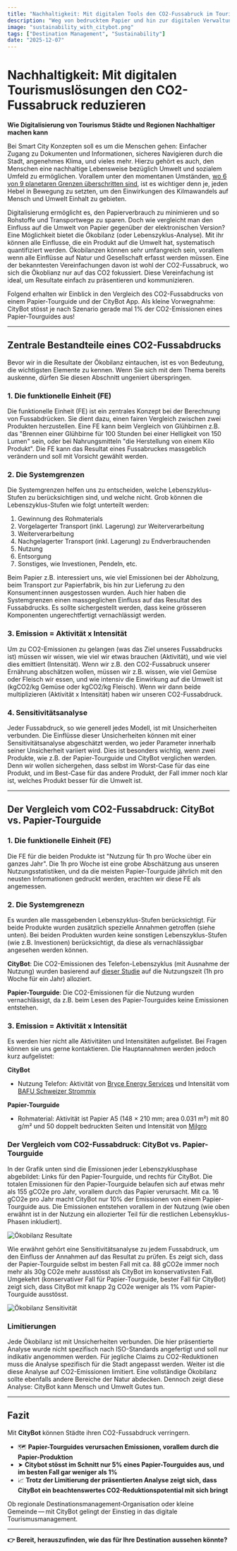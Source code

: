 ```yaml
---
title: "Nachhaltigkeit: Mit digitalen Tools den CO2-Fussabruck im Tourismus reduzieren"
description: "Weg von bedrucktem Papier und hin zur digitalen Verwaltung der Infos über ihre Stadt."
image: "sustainability_with_citybot.png"
tags: ["Destination Management", "Sustainability"]
date: "2025-12-07"
---
```

# Nachhaltigkeit: Mit digitalen Tourismuslösungen den CO2-Fussabruck reduzieren 
**Wie Digitalisierung von Tourismus Städte und Regionen Nachhaltiger machen kann**

Bei Smart City Konzepten soll es um die Menschen gehen: Einfacher Zugang zu Dokumenten und Informationen, sicheres Navigieren durch die Stadt, angenehmes Klima, und vieles mehr. Hierzu gehört es auch, den Menschen eine nachhaltige Lebensweise bezüglich Umwelt und sozialem Umfeld zu ermöglichen. Vorallem unter den momentanen Umständen, [wo 6 von 9 planetaren Grenzen überschritten sind](https://www.stockholmresilience.org/research/planetary-boundaries.html), ist es wichtiger denn je, jeden Hebel in Bewegung zu setzten, um den Einwirkungen des Kilmawandels auf Mensch und Umwelt Einhalt zu gebieten.

Digitalisierung ermöglicht es, den Papierverbrauch zu minimieren und so Rohstoffe und Transportwege zu sparen. Doch wie vergleicht man den Einfluss auf die Umwelt von Papier gegenüber der elektronischen Version? Eine Möglichkeit bietet die Ökobilanz (oder Lebenszyklus-Analyse). Mit ihr können alle Einflusse, die ein Produkt auf die Umwelt hat, systematisch quantifiziert werden. Ökobilanzen können sehr umfangreich sein, vorallem wenn alle Einflüsse auf Natur und Gesellschaft erfasst werden müssen. Eine der bekanntesten Vereinfachungen davon ist wohl der CO2-Fussabruck, wo sich die Ökoblianz nur auf das CO2 fokussiert. Diese Vereinfachung ist ideal, um Resultate einfach zu präsentieren und kommunizieren.

Folgend erhalten wir Einblick in den Vergleich des CO2-Fussabdrucks von einem Papier-Tourguide und der CityBot App. Als kleine Vorwegnahme: CityBot stösst je nach Szenario gerade mal 1% der CO2-Emissionen eines Papier-Tourguides aus!

---

## Zentrale Bestandteile eines CO2-Fussabdrucks
Bevor wir in die Resultate der Ökobilanz eintauchen, ist es von Bedeutung, die wichtigsten Elemente zu kennen. Wenn Sie sich mit dem Thema bereits auskenne, dürfen Sie diesen Abschnitt ungeniert überspringen.

### 1. Die funktionelle Einheit (FE)
Die funktionelle Einheit (FE) ist ein zentrales Konzept bei der Berechnung von Fussabdrücken. Sie dient dazu, einen fairen Vergleich zwischen zwei Produkten herzustellen. Eine FE kann beim Vergleich von Glühbirnen z.B. das "Brennen einer Glühbirne für 100 Stunden bei einer Helligkeit von 150 Lumen" sein, oder bei Nahrungsmitteln "die Herstellung von einem Kilo Produkt". Die FE kann das Resultat eines Fussabruckes massgeblich verändern und soll mit Vorsicht gewählt werden.

### 2. Die Systemgrenzen
Die Systemgrenzen helfen uns zu entscheiden, welche Lebenszyklus-Stufen zu berücksichtigen sind, und welche nicht. Grob können die Lebenszyklus-Stufen wie folgt unterteilt werden:

1. Gewinnung des Rohmaterials
2. Vorgelagerter Transport (inkl. Lagerung) zur Weiterverarbeitung
3. Weiterverarbeitung
4. Nachgelagerter Transport (inkl. Lagerung) zu Endverbrauchenden
5. Nutzung
6. Entsorgung
7. Sonstiges, wie Investionen, Pendeln, etc.

Beim Papier z.B. interessiert uns, wie viel Emissionen bei der Abholzung, beim Transport zur Papierfabrik, bis hin zur Lieferung zu den Konsument:innen ausgestossen wurden. Auch hier haben die Systemgrenzen einen massgeglichen Einfluss auf das Resultat des Fussabdrucks. Es sollte sichergestellt werden, dass keine grösseren Komponenten ungerechtfertigt vernachlässigt werden.

### 3. Emission = Aktivität x Intensität
Um zu CO2-Emissionen zu gelangen (was das Ziel unseres Fussabdrucks ist) müssen wir wissen, wie viel wir etwas brauchen (Aktivität), und wie viel dies emittiert (Intensität). Wenn wir z.B. den CO2-Fussabruck unserer Ernährung abschätzen wollen, müssen wir z.B. wissen, wie viel Gemüse oder Fleisch wir essen, und wie intensiv die Einwirkung auf die Umwelt ist (kgCO2/kg Gemüse oder kgCO2/kg Fleisch). Wenn wir dann beide multiplizieren (Aktivität x Intensität) haben wir unseren CO2-Fussabdruck.

### 4. Sensitivitätsanalyse
Jeder Fussabdruck, so wie generell jedes Modell, ist mit Unsicherheiten verbunden. Die Einflüsse dieser Unsicherheiten können mit einer Sensitivitätsanalyse abgeschätzt werden, wo jeder Parameter innerhalb seiner Unsicherheit variiert wird. Dies ist besonders wichtig, wenn zwei Produkte, wie z.B. der Papier-Tourguide und CityBot verglichen werden. Denn wir wollen sichergehen, dass selbst im Worst-Case für das eine Produkt, und im Best-Case für das andere Produkt, der Fall immer noch klar ist, welches Produkt besser für die Umwelt ist.

---

## Der Vergleich vom CO2-Fussabdruck: CityBot vs. Papier-Tourguide

### 1. Die funktionelle Einheit (FE)
Die FE für die beiden Produkte ist "Nutzung für 1h pro Woche über ein ganzes Jahr". Die 1h pro Woche ist eine grobe Abschätzung aus unseren Nutzungsstatistiken, und da die meisten Papier-Tourguide jährlich mit den neusten Informationen gedruckt werden, erachten wir diese FE als angemessen.

### 2. Die Systemgrenezn
Es wurden alle massgebenden Lebenszyklus-Stufen berücksichtigt. Für beide Produkte wurden zusätzlich spezielle Annahmen getroffen (siehe unten). Bei beiden Produkten wurden keine sonstigen Lebenszyklus-Stufen (wie z.B. Investionen) berücksichtigt, da diese als vernachlässigbar angesehen werden können.

**CityBot**: Die CO2-Emissionen des Telefon-Lebenszyklus (mit Ausnahme der Nutzung) wurden basierend auf [dieser Studie](https://methodology.scope3.com/consumer_devices) auf die Nutzungszeit (1h pro Woche für ein Jahr) alloziert.

**Papier-Tourguide**: Die CO2-Emissionen für die Nutzung wurden vernachlässigt, da z.B. beim Lesen des Papier-Tourguides keine Emissionen entstehen.


### 3. Emission = Aktivität x Intensität
Es werden hier nicht alle Aktivitäten und Intensitäten aufgelistet. Bei Fragen können sie uns gerne kontaktieren. Die Hauptannahmen werden jedoch kurz aufgelistet:

**CityBot**
- Nutzung Telefon: Aktivität von [Bryce Energy Services](https://www.bryceenergyservices.com/2024/10/03/the-total-energy-consumption-of-a-mobile-phone/) und Intensität vom [BAFU Schweizer Strommix](https://www.bafu.admin.ch/bafu/de/home/themen/klima/fragen-antworten.html#:~:text=Die%20Kennzahlen%20f%C3%BCr%20die%20verschiedenen,Strommix%3A%2015.7%20g%20CO2eq%2FkWh)

**Papier-Tourguide**
- Rohmaterial: Aktivität ist Papier A5 (148 × 210 mm; area 0.031 m²) mit 80 g/m² und 50 doppelt bedruckten Seiten und Intensität von [Milgro](https://www.milgro.eu/en/blog/co2-impact-of-paper-use-three-strategies-to-reduce-it)


### Der Vergleich vom CO2-Fussabdruck: CityBot vs. Papier-Tourguide

In der Grafik unten sind die Emissionen jeder Lebenszyklusphase abgebildet: Links für den Papier-Tourguide, und rechts für CityBot. Die totalen Emissionen für den Papier-Tourguide belaufen sich auf etwas mehr als 155 gCO2e pro Jahr, vorallem durch das Papier verursacht. Mit ca. 16 gCO2e pro Jahr macht CityBot nur 10% der Emissionen von einem Papier-Tourguide aus. Die Emissionen entstehen vorallem in der Nutzung (wie oben erwähnt ist in der Nutzung ein allozierter Teil für die restlichen Lebensyklus-Phasen inkludiert).

![Ökobilanz Resultate](/img/lca_result_main.png)

Wie erwähnt gehört eine Sensitivitätsanalyse zu jedem Fussabdruck, um den Einfluss der Annahmen auf das Resultat zu prüfen. Es zeigt sich, dass der Papier-Tourguide selbst im besten Fall mit ca. 88 gCO2e immer noch mehr als 30g CO2e mehr ausstösst als CityBot im konservativsten Fall. Umgekehrt (konservativer Fall für Papier-Tourguide, bester Fall für CityBot) zeigt sich, dass CityBot mit knapp 2g CO2e weniger als 1% vom Papier-Tourguide ausstösst.

![Ökobilanz Sensitivität](/img/lca_result_sensitivity.png)


### Limitierungen

Jede Ökobilanz ist mit Unsicherheiten verbunden. Die hier präsentierte Analyse wurde nicht spezifisch nach ISO-Standards angefertigt und soll nur indikativ angenommen werden. Für jegliche Claims zu CO2-Reduktionen muss die Analyse spezifisch für die Stadt angepasst werden. Weiter ist die diese Analyse auf CO2-Emissionen limitiert. Eine vollständige Ökobilanz sollte ebenfalls andere Bereiche der Natur abdecken. Dennoch zeigt diese Analyse: CityBot kann Mensch und Umwelt Gutes tun.

---

## Fazit

Mit **CityBot** können Städte ihren CO2-Fussabdruck verringern.

- 🗺️ **Papier-Tourguides verursachen Emissionen, vorallem durch die Papier-Produktion**  
- ➤ **Citybot stösst im Schnitt nur 5% eines Papier-Tourguides aus, und im besten Fall gar weniger als 1%**  
- 📈 **Trotz der Limitierung der präsentierten Analyse zeigt sich, dass CityBot ein beachtenswertes CO2-Reduktionspotential mit sich bringt**  

Ob regionale Destinationsmanagement‑Organisation oder kleine Gemeinde — mit CityBot gelingt der Einstieg in das digitale Tourismusmanagement.

---

**👉 Bereit, herauszufinden, wie das für Ihre Destination aussehen könnte?**
